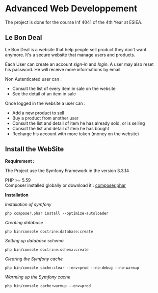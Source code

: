 Advanced Web Developpement
========================

The project is done for the course Inf 4041 of the 4th Year at ESIEA.

Le Bon Deal
----------------

Le Bon Deal is a website that help people sell
 product they don't want anymore.
 It's a secure website that manage users and products.
 
 Each User can create an account *sign-in* and *login*.
 A user may also reset his password. He will receive more informations by email. 

Non Autenticated user can :
* Consult the list of every item in sale on the website
* See the detail of an item in sale
 
Once logged in the website a user can :
* Add a new product to sell
* Buy a product from another user
* Consult the list and detail of item he has already sold, or is selling
* Consult the list and detail of item he has bought
* Recharge his account with more token (money on the website)


Install the WebSite
--------------

**Requirement :**

The Project use the Symfony Framework in the version 3.3.14 

PHP >= 5.59  
Composer installed globally or download it : [composer.phar](https://getcomposer.org/download/)

**Installation**

*Installation of symfony*
```
php composer.phar install --optimize-autoloader
```
*Creating database*
```
php bin/console doctrine:database:create
```
*Setting up database schema*
```
php bin/console doctrine:schema:create
```
*Clearing the Symfony cache*
```
php bin/console cache:clear --env=prod --no-debug --no-warmup
```
*Warming up the Symfony cache*
```
php bin/console cache:warmup --env=prod
```


